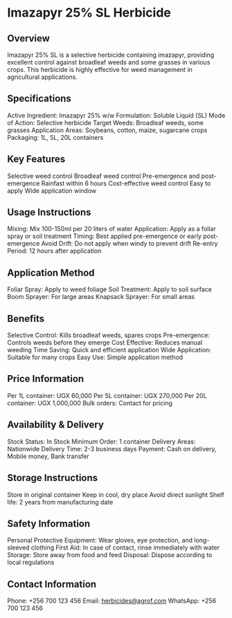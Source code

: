 # Imazapyr 25% SL Herbicide

## Overview
Imazapyr 25% SL is a selective herbicide containing imazapyr, providing excellent control against broadleaf weeds and some grasses in various crops. This herbicide is highly effective for weed management in agricultural applications.

## Specifications
Active Ingredient: Imazapyr 25% w/w
Formulation: Soluble Liquid (SL)
Mode of Action: Selective herbicide
Target Weeds: Broadleaf weeds, some grasses
Application Areas: Soybeans, cotton, maize, sugarcane crops
Packaging: 1L, 5L, 20L containers

## Key Features
Selective weed control
Broadleaf weed control
Pre-emergence and post-emergence
Rainfast within 6 hours
Cost-effective weed control
Easy to apply
Wide application window

## Usage Instructions
Mixing: Mix 100-150ml per 20 liters of water
Application: Apply as a foliar spray or soil treatment
Timing: Best applied pre-emergence or early post-emergence
Avoid Drift: Do not apply when windy to prevent drift
Re-entry Period: 12 hours after application

## Application Method
Foliar Spray: Apply to weed foliage
Soil Treatment: Apply to soil surface
Boom Sprayer: For large areas
Knapsack Sprayer: For small areas

## Benefits
Selective Control: Kills broadleaf weeds, spares crops
Pre-emergence: Controls weeds before they emerge
Cost Effective: Reduces manual weeding
Time Saving: Quick and efficient application
Wide Application: Suitable for many crops
Easy Use: Simple application method

## Price Information
Per 1L container: UGX 60,000
Per 5L container: UGX 270,000
Per 20L container: UGX 1,000,000
Bulk orders: Contact for pricing

## Availability & Delivery
Stock Status: In Stock
Minimum Order: 1 container
Delivery Areas: Nationwide
Delivery Time: 2-3 business days
Payment: Cash on delivery, Mobile money, Bank transfer

## Storage Instructions
Store in original container
Keep in cool, dry place
Avoid direct sunlight
Shelf life: 2 years from manufacturing date

## Safety Information
Personal Protective Equipment: Wear gloves, eye protection, and long-sleeved clothing
First Aid: In case of contact, rinse immediately with water
Storage: Store away from food and feed
Disposal: Dispose according to local regulations

## Contact Information
Phone: +256 700 123 456
Email: herbicides@agrof.com
WhatsApp: +256 700 123 456
